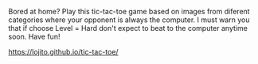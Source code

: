 Bored at home? Play this tic-tac-toe game based on images from diferent categories where your opponent is always the computer. I must warn you that if choose Level = Hard don't expect to beat to the computer anytime soon. Have fun!

https://lojito.github.io/tic-tac-toe/